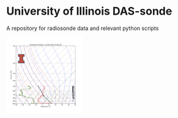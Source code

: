 # University of Illinois DAS-sonde
<p>A repository for radiosonde data and relevant python scripts</p>
<img width = "200px", src="https://github.com/aenesbitt/DAS-sonde/raw/master/121019_1900UTC_sounding.png" />
